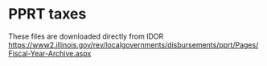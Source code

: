 # PPRT taxes
These files are downloaded directly from IDOR
https://www2.illinois.gov/rev/localgovernments/disbursements/pprt/Pages/Fiscal-Year-Archive.aspx

